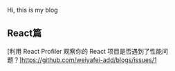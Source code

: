 Hi, this is my blog  
## React篇  
[利用 React Profiler 观察你的 React 项目是否遇到了性能问题？]https://github.com/weiyafei-add/blogs/issues/1
